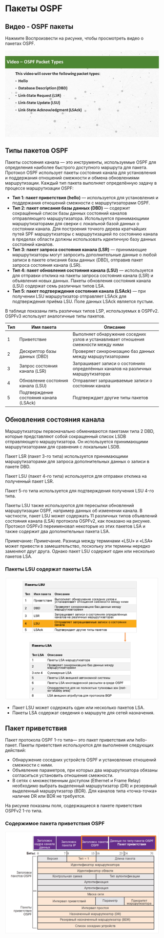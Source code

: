 # Пакеты OSPF

<!-- 1.2.1 -->
## Видео - OSPF пакеты
Нажмите Воспроизвести на рисунке, чтобы просмотреть видео о пакетах OSPF.

[![OSPF Packets](./assets/1.2.1.jpg)](./assets/1.2.1.mp4)

<!-- 1.2.2 -->
## Типы пакетов OSPF
Пакеты состояния канала — это инструменты, используемые OSPF для определения наиболее быстрого доступного маршрута для пакета. Протокол OSPF использует пакеты состояния канала для установления и поддержания отношений смежности и обмена обновлениями маршрутизации. Каждый тип пакета выполняет определённую задачу в процессе маршрутизации OSPF:
- **Тип 1: пакет приветствия (hello)** — используется для установления и поддержания отношений смежности с маршрутизаторами OSPF.
- **Тип 2: пакет описания базы данных (DBD)** — содержит сокращённый список базы данных состояний каналов отправляющего маршрутизатора. Используется принимающими маршрутизаторами для сверки с локальной базой данных о состоянии канала. Для построения точного дерева кратчайших путей SPF маршрутизаторы с маршрутизацией по состоянию канала в пределах области должны использовать идентичную базу данных состояний каналов.
- **Тип 3: пакет запроса состояния канала (LSR)** — принимающие маршрутизаторы могут запросить дополнительные данные о любой записи в пакете описания базы данных (DBD), отправив пакет запроса состояния канала (LSR).
- **Тип 4: пакет обновления состояния канала (LSU)** — используется для отправки отклика на пакеты запроса состояния канала (LSR) и объявления новых данных. Пакеты обновления состояния канала (LSU) содержат семь различных типов LSA.
- **Тип 5: пакет подтверждения состояния канала (LSAck)** — при получении LSU маршрутизатор отправляет LSAck для подтверждения приёма LSU. Поле данных LSAck является пустым.

В таблице показаны пять различных типов LSP, используемых в OSPFv2. OSPFv3 использует аналогичные типы пакетов.

**Тип** | **Имя пакета** | **Описание**
--------|----------------|--------------
1       | Приветствие | Выполняет обнаружение соседних узлов и устанавливает отношения смежности между ними
2 | Дескриптор базы данных (DBD) | Проверяет синхронизацию баз данных между маршрутизаторами
3 | Запрос состояния канала (LSR) | Запрашивает записи о состояниях определённых каналов на различных маршрутизаторах
4 | Обновление состояния канала (LSU) | Отправляет запрашиваемые записи о состоянии канала
5 | Подтверждение состояния канала (LSAck) | Подтверждает другие типы пакетов

<!-- 1.2.3 -->
## Обновления состояния канала
Маршрутизаторы первоначально обмениваются пакетами типа 2 DBD, которые представляют собой сокращенный список LSDB отправляющего маршрутизатора. Он используется принимающими маршрутизаторами для сравнения с локальным LSDB.

Пакет LSR (пакет 3-го типа) используется принимающими маршрутизаторами для запроса дополнительных данных о записи в пакете DBD.

Пакет LSU (пакет 4-го типа) используется для отправки отклика на полученный пакет LSR.

Пакет 5-го типа используется для подтверждения получения LSU 4-го типа.

Пакеты LSU также используются для пересылки обновлений маршрутизации OSPF, например данных об изменении канала. В частности, пакет LSU может содержать 11 различных типов объявлений состояния канала (LSA) протокола OSPFv2, как показано на рисунке. Протокол OSPFv3 переименовал некоторые из этих пакетов LSA и также содержит два дополнительных пакета LSA.

Примечание: Примечание. Разница между терминами «LSU» и «LSA» может привести в замешательство, поскольку эти термины нередко заменяют друг друга. Однако пакет LSU содержит один или несколько пакетов LSA.
### Пакеты LSU содержат пакеты LSA
![](./assets/1.2.3.png)

- Пакет LSU может содержать один или несколько пакетов LSA.
- Пакеты LSA содержат сведения о маршруте для сетей назначения.

<!-- 1.2.4 -->
## Пакет приветствия

Пакет протокола OSPF 1-го типа— это пакет приветствия или hello-пакет. Пакеты приветствия используются для выполнения следующих действий:
- Обнаружение соседних устройств OSPF и установление отношений смежности с ними.
- Объявление параметров, при которых два маршрутизатора обязаны согласиться установить отношения смежности.
- В сетях с множественным доступом (Ethernet и Frame Relay) необходимо выбрать выделенный маршрутизатор (DR) и резервный выделенный маршрутизатор (BDR). Для каналов типа «точка-точка» наличие DR или BDR не требуется.

На рисунке показаны поля, содержащиеся в пакете приветствия OSPFv2 1-го типа.
### Содержимое пакета приветствия OSPF
![](./assets/1.2.4.png)

<!-- Тут должен быть квиз 1.2.5 -->
